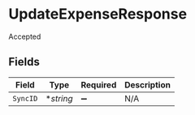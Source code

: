 # UpdateExpenseResponse

Accepted


## Fields

| Field              | Type               | Required           | Description        |
| ------------------ | ------------------ | ------------------ | ------------------ |
| `SyncID`           | **string*          | :heavy_minus_sign: | N/A                |